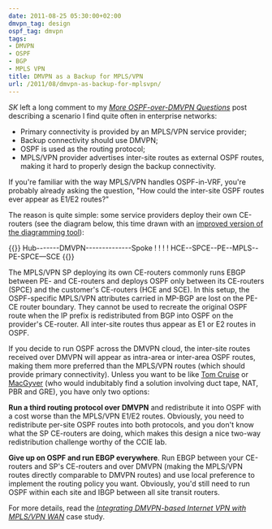 ```yaml
---
date: 2011-08-25 05:30:00+02:00
dmvpn_tag: design
ospf_tag: dmvpn
tags:
- DMVPN
- OSPF
- BGP
- MPLS VPN
title: DMVPN as a Backup for MPLS/VPN
url: /2011/08/dmvpn-as-backup-for-mplsvpn/
---
```

*SK* left a long comment to my [*More OSPF-over-DMVPN Questions*](/2011/08/more-ospf-over-dmvpn-questions/) post describing a scenario I find quite often in enterprise networks:

-   Primary connectivity is provided by an MPLS/VPN service provider;
-   Backup connectivity should use DMVPN;
-   OSPF is used as the routing protocol;
-   MPLS/VPN provider advertises inter-site routes as external OSPF routes, making it hard to properly design the backup connectivity.

If you're familiar with the way MPLS/VPN handles OSPF-in-VRF, you're probably already asking the question, "How could the inter-site OSPF routes ever appear as E1/E2 routes?"
<!--more-->
The reason is quite simple: some service providers deploy their own CE-routers (see the diagram below, this time drawn with an [improved version of the diagramming tool](http://notepad-plus-plus.org/)):

{{<ascii>}}
Hub-------DMVPN--------------Spoke
 !                             !
 !                             !
HCE--SPCE--PE--MPLS--PE-SPCE—SCE
{{</ascii>}}

The MPLS/VPN SP deploying its own CE-routers commonly runs EBGP between PE- and CE-routers and deploys OSPF only between its CE-routers (SPCE) and the customer's CE-routers (HCE and SCE). In this setup, the OSPF-specific MPLS/VPN attributes carried in MP-BGP are lost on the PE-CE router boundary. They cannot be used to recreate the original OSPF route when the IP prefix is redistributed from BGP into OSPF on the provider's CE-router. All inter-site routes thus appear as E1 or E2 routes in OSPF.

If you decide to run OSPF across the DMVPN cloud, the inter-site routes received over DMVPN will appear as intra-area or inter-area OSPF routes, making them more preferred than the MPLS/VPN routes (which should provide primary connectivity). Unless you want to be like [Tom Cruise](http://en.wikipedia.org/wiki/Mission:_Impossible_(film)) or [MacGyver](http://en.wikipedia.org/wiki/MacGyver) (who would indubitably find a solution involving duct tape, NAT, PBR and GRE), you have only two options:

**Run a third routing protocol over DMVPN** and redistribute it into OSPF with a cost worse than the MPLS/VPN E1/E2 routes. Obviously, you need to redistribute per-site OSPF routes into both protocols, and you don't know what the SP CE-routers are doing, which makes this design a nice two-way redistribution challenge worthy of the CCIE lab.

**Give up on OSPF and run EBGP everywhere**. Run EBGP between your CE-routers and SP's CE-routers and over DMVPN (making the MPLS/VPN routes directly comparable to DMVPN routes) and use local preference to implement the routing policy you want. Obviously, you'd still need to run OSPF within each site and IBGP between all site transit routers.

For more details, read the _[Integrating DMVPN-based Internet VPN with MPLS/VPN WAN](https://www.ipspace.net/Integrating_Internet_VPN_with_MPLS_VPN_WAN)_ case study.
